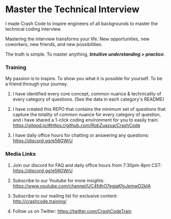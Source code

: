 # Master the Technical Interview

I made Crash Code to inspire engineers of all backgrounds to master the technical coding interview.

Mastering the interview transforms your life. New opportunities, new coworkers, new friends, and new possibilities.

The truth is simple. To master anything, ***Intuitive understanding > practice***.

### Training 

My passion is to inspire. To show you what it is possible for yourself. To be a friend through your journey. 

1. I have identified every core concept, common nuance & technicality of every category of questions. (See the data in each category's README)

2. I have created this REPO that contains the minimum set of questions that capture the totality of common nuance for every category of question, and i have shared a 1-click coding environment for you to easily train: https://gitpod.io/#https://github.com/RobZuazua/CrashCode

3. I have daily office hours for chatting or answering any questions: https://discord.gg/e56GWrU

### Media Links

1. Join our discord for FAQ and daily office hours from 7:30pm-8pm CST: https://discord.gg/e56GWrU

2. Subscribe to our Youtube for more insights: https://www.youtube.com/channel/UC4fdhO7egjaKfoJemwD2kIA

3. Subscribe to our mailing list for exclusive content: http://crashcode.training/

4. Follow us on Twitter: https://twitter.com/CrashCodeTrain
